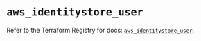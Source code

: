 # `aws_identitystore_user`

Refer to the Terraform Registry for docs: [`aws_identitystore_user`](https://registry.terraform.io/providers/hashicorp/aws/6.2.0/docs/resources/identitystore_user).
